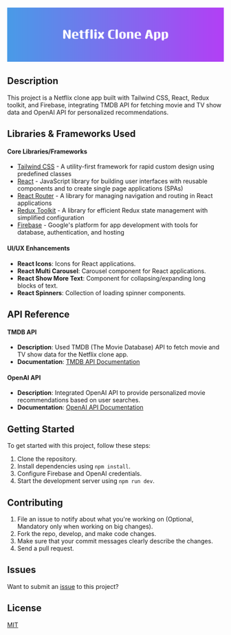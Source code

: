 
![Netflix Clone App](./src/assets/netflix-title.png)

## Description

This project is a Netflix clone app built with Tailwind CSS, React, Redux toolkit, and Firebase, integrating TMDB API for fetching movie and TV show data and OpenAI API for personalized recommendations.


## Libraries & Frameworks Used

#### Core Libraries/Frameworks
- [Tailwind CSS](https://tailwindcss.com/) - A utility-first framework for rapid custom design using predefined classes
- [React](https://react.dev/) - JavaScript library for building user interfaces with reusable components and to create single page applications (SPAs)
- [React Router](https://reactrouter.com/en/main) - A library for managing navigation and routing in React applications
- [Redux Toolkit](https://redux-toolkit.js.org/) - A library for efficient Redux state management with simplified configuration
- [Firebase](https://firebase.google.com/) - Google's platform for app development with tools for database, authentication, and hosting
#### UI/UX Enhancements

- **React Icons**: Icons for React applications.
- **React Multi Carousel**: Carousel component for React applications.
- **React Show More Text**: Component for collapsing/expanding long blocks of text.
- **React Spinners**: Collection of loading spinner components.

## API Reference

#### TMDB API

- **Description**: Used TMDB (The Movie Database) API to fetch movie and TV show data for the Netflix clone app.
- **Documentation**: [TMDB API Documentation](https://www.themoviedb.org/documentation/api)

#### OpenAI API

- **Description**: Integrated OpenAI API to provide personalized movie recommendations based on user searches.
- **Documentation**: [OpenAI API Documentation](https://platform.openai.com/docs/introduction)

## Getting Started

To get started with this project, follow these steps:

1. Clone the repository.
2. Install dependencies using `npm install`.
3. Configure Firebase and OpenAI credentials.
4. Start the development server using `npm run dev`.

## Contributing

1. File an issue to notify about what you're working on (Optional, Mandatory only when working on big changes).
2. Fork the repo, develop, and make code changes.
3. Make sure that your commit messages clearly describe the changes.
4. Send a pull request.

## Issues
Want to submit an [issue](https://github.com/neerajsingh869/netflix/issues) to this project?

## License

[MIT](https://choosealicense.com/licenses/mit/)